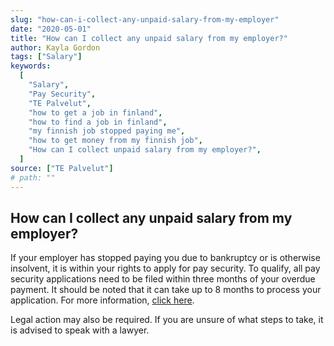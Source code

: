 ```yaml
---
slug: "how-can-i-collect-any-unpaid-salary-from-my-employer"
date: "2020-05-01"
title: "How can I collect any unpaid salary from my employer?"
author: Kayla Gordon
tags: ["Salary"]
keywords:
  [
    "Salary",
    "Pay Security",
    "TE Palvelut",
    "how to get a job in finland",
    "how to find a job in finland",
    "my finnish job stopped paying me",
    "how to get money from my finnish job",
    "How can I collect unpaid salary from my employer?",
  ]
source: ["TE Palvelut"]
# path: ""
---
```


## How can I collect any unpaid salary from my employer?

If your employer has stopped paying you due to bankruptcy or is otherwise insolvent, it is within your rights to apply for pay security. To qualify, all pay security applications need to be filed within three months of your overdue payment. It should be noted that it can take up to 8 months to process your application. For more information, <a href="http://www.te-palvelut.fi/te/en/jobseekers/finding_job/employment_relationship/pay_security/index.html" >click here</a>.

Legal action may also be required. If you are unsure of what steps to take, it is advised to speak with a lawyer.
